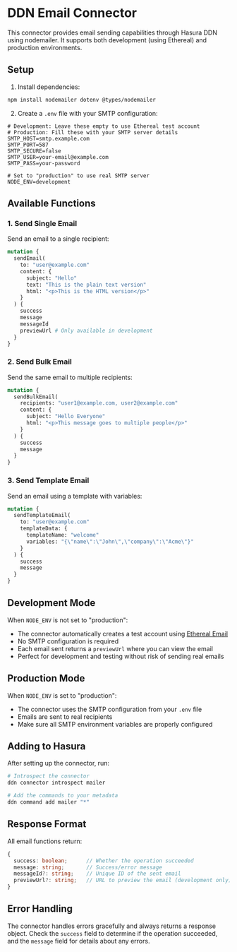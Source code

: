 # DDN Email Connector

This connector provides email sending capabilities through Hasura DDN using nodemailer. It supports both development (using Ethereal) and production environments.

## Setup

1. Install dependencies:

```bash
npm install nodemailer dotenv @types/nodemailer
```

2. Create a `.env` file with your SMTP configuration:

```env
# Development: Leave these empty to use Ethereal test account
# Production: Fill these with your SMTP server details
SMTP_HOST=smtp.example.com
SMTP_PORT=587
SMTP_SECURE=false
SMTP_USER=your-email@example.com
SMTP_PASS=your-password

# Set to "production" to use real SMTP server
NODE_ENV=development
```

## Available Functions

### 1. Send Single Email

Send an email to a single recipient:

```graphql
mutation {
  sendEmail(
    to: "user@example.com"
    content: {
      subject: "Hello"
      text: "This is the plain text version"
      html: "<p>This is the HTML version</p>"
    }
  ) {
    success
    message
    messageId
    previewUrl # Only available in development
  }
}
```

### 2. Send Bulk Email

Send the same email to multiple recipients:

```graphql
mutation {
  sendBulkEmail(
    recipients: "user1@example.com, user2@example.com"
    content: {
      subject: "Hello Everyone"
      html: "<p>This message goes to multiple people</p>"
    }
  ) {
    success
    message
  }
}
```

### 3. Send Template Email

Send an email using a template with variables:

```graphql
mutation {
  sendTemplateEmail(
    to: "user@example.com"
    templateData: {
      templateName: "welcome"
      variables: "{\"name\":\"John\",\"company\":\"Acme\"}"
    }
  ) {
    success
    message
  }
}
```

## Development Mode

When `NODE_ENV` is not set to "production":

- The connector automatically creates a test account using [Ethereal Email](https://ethereal.email)
- No SMTP configuration is required
- Each email sent returns a `previewUrl` where you can view the email
- Perfect for development and testing without risk of sending real emails

## Production Mode

When `NODE_ENV` is set to "production":

- The connector uses the SMTP configuration from your `.env` file
- Emails are sent to real recipients
- Make sure all SMTP environment variables are properly configured

## Adding to Hasura

After setting up the connector, run:

```bash
# Introspect the connector
ddn connector introspect mailer

# Add the commands to your metadata
ddn command add mailer "*"
```

## Response Format

All email functions return:

```typescript
{
  success: boolean;      // Whether the operation succeeded
  message: string;       // Success/error message
  messageId?: string;    // Unique ID of the sent email
  previewUrl?: string;   // URL to preview the email (development only)
}
```

## Error Handling

The connector handles errors gracefully and always returns a response object. Check the `success` field to determine if the operation succeeded, and the `message` field for details about any errors.
